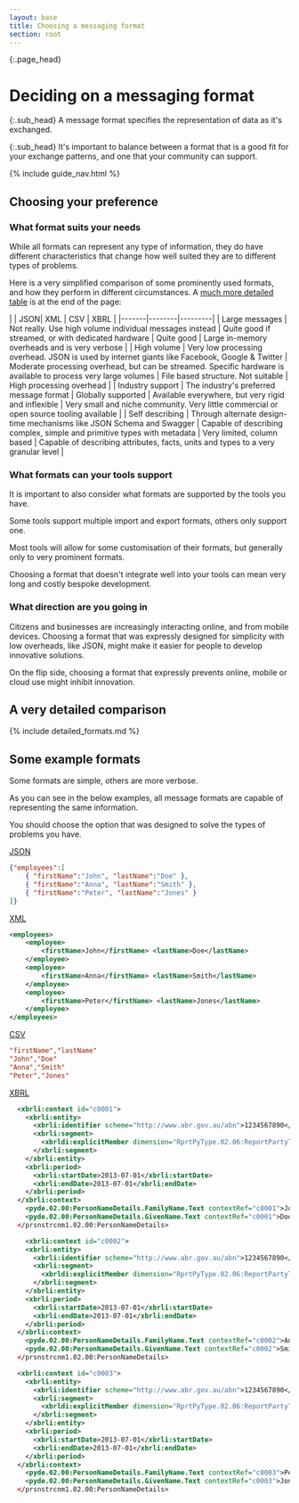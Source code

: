 ```yaml
---
layout: base
title: Choosing a messaging format
section: root
---
```

{:.page_head}
# Deciding on a messaging format

{:.sub_head}
A message format specifies the representation of data as it's exchanged.

{:.sub_head}
It's important to balance between a format that is a good fit for your exchange patterns, and one that your community can support.


{% include guide_nav.html %}

## Choosing your preference

### What format suits your needs

While all formats can represent any type of information, they do have different characteristics that change how well suited they are to different types of problems.

Here is a very simplified comparison of some prominently used formats, and how they perform in different circumstances. A [much more detailed table](#detail) is at the end of the page:

| | JSON| XML | CSV | XBRL |
|-------|--------|---------|
| Large messages | Not really. Use high volume individual messages instead | Quite good if streamed, or with dedicated hardware | Quite good | Large in-memory overheads and is very verbose |
| High volume | Very low processing overhead. JSON is used by internet giants like Facebook, Google & Twitter | Moderate processing overhead, but can be streamed. Specific hardware is available to process very large volumes | File based structure. Not suitable | High processing overhead |
| Industry support | The industry's preferred message format | Globally supported | Available everywhere, but very rigid and inflexible | Very small and niche community. Very little commercial or open source tooling available |
| Self describing | Through alternate design-time mechanisms like JSON Schema and Swagger | Capable of describing complex, simple and primitive types with metadata | Very limited, column based | Capable of describing attributes, facts, units and types to a very granular level |


### What formats can your tools support

It is important to also consider what formats are supported by the tools you have.

Some tools support multiple import and export formats, others only support one.

Most tools will allow for some customisation of their formats, but generally only to very prominent formats.

Choosing a format that doesn't integrate well into your tools can mean very long and costly bespoke development.

### What direction are you going in

Citizens and businesses are increasingly interacting online, and from mobile devices. Choosing a format that was expressly designed for simplicity with low overheads, like JSON, might make it easier for people to develop innovative solutions.

On the flip side, choosing a format that expressly prevents online, mobile or cloud use might inhibit innovation.

## A very detailed comparison

{% include detailed_formats.md %}

## Some example formats

Some formats are simple, others are more verbose.

As you can see in the below examples, all message formats are capable of representing the same information.

You should choose the option that was designed to solve the types of problems you have.


[JSON](https://en.wikipedia.org/wiki/JSON)
```json
{"employees":[
    { "firstName":"John", "lastName":"Doe" },
    { "firstName":"Anna", "lastName":"Smith" },
    { "firstName":"Peter", "lastName":"Jones" }
]}
```

[XML](https://en.wikipedia.org/wiki/XML)
```xml
<employees>
    <employee>
        <firstName>John</firstName> <lastName>Doe</lastName>
    </employee>
    <employee>
        <firstName>Anna</firstName> <lastName>Smith</lastName>
    </employee>
    <employee>
        <firstName>Peter</firstName> <lastName>Jones</lastName>
    </employee>
</employees>
```

[CSV](https://en.wikipedia.org/wiki/Comma-separated_values)
```ini
"firstName","lastName"
"John","Doe"
"Anna","Smith"
"Peter","Jones"
```

[XBRL](https://en.wikipedia.org/wiki/XBRL)
```xml
  <xbrli:context id="c0001">
    <xbrli:entity>
      <xbrli:identifier scheme="http://www.abr.gov.au/abn">1234567890</xbrli:identifier>
      <xbrli:segment>
        <xbrldi:explicitMember dimension="RprtPyType.02.06:ReportPartyTypeDimension">RprtPyType.02.06:ReportingParty</xbrldi:explicitMember>
      </xbrli:segment>
    </xbrli:entity>
    <xbrli:period>
      <xbrli:startDate>2013-07-01</xbrli:startDate>
      <xbrli:endDate>2013-07-01</xbrli:endDate>
    </xbrli:period>
  </xbrli:context>
    <pyde.02.00:PersonNameDetails.FamilyName.Text contextRef="c0001">John</pyde.02.00:PersonNameDetails.FamilyName.Text>
    <pyde.02.00:PersonNameDetails.GivenName.Text contextRef="c0001">Doe</pyde.02.00:PersonNameDetails.GivenName.Text>
  </prsnstrcnm1.02.00:PersonNameDetails>

    <xbrli:context id="c0002">
    <xbrli:entity>
      <xbrli:identifier scheme="http://www.abr.gov.au/abn">1234567890</xbrli:identifier>
      <xbrli:segment>
        <xbrldi:explicitMember dimension="RprtPyType.02.06:ReportPartyTypeDimension">RprtPyType.02.06:ReportingParty</xbrldi:explicitMember>
      </xbrli:segment>
    </xbrli:entity>
    <xbrli:period>
      <xbrli:startDate>2013-07-01</xbrli:startDate>
      <xbrli:endDate>2013-07-01</xbrli:endDate>
    </xbrli:period>
  </xbrli:context>
    <pyde.02.00:PersonNameDetails.FamilyName.Text contextRef="c0002">Anna</pyde.02.00:PersonNameDetails.FamilyName.Text>
    <pyde.02.00:PersonNameDetails.GivenName.Text contextRef="c0002">Smith</pyde.02.00:PersonNameDetails.GivenName.Text>
  </prsnstrcnm1.02.00:PersonNameDetails>

  <xbrli:context id="c0003">
    <xbrli:entity>
      <xbrli:identifier scheme="http://www.abr.gov.au/abn">1234567890</xbrli:identifier>
      <xbrli:segment>
        <xbrldi:explicitMember dimension="RprtPyType.02.06:ReportPartyTypeDimension">RprtPyType.02.06:ReportingParty</xbrldi:explicitMember>
      </xbrli:segment>
    </xbrli:entity>
    <xbrli:period>
      <xbrli:startDate>2013-07-01</xbrli:startDate>
      <xbrli:endDate>2013-07-01</xbrli:endDate>
    </xbrli:period>
  </xbrli:context>
    <pyde.02.00:PersonNameDetails.FamilyName.Text contextRef="c0003">Peter</pyde.02.00:PersonNameDetails.FamilyName.Text>
    <pyde.02.00:PersonNameDetails.GivenName.Text contextRef="c0003">Jones</pyde.02.00:PersonNameDetails.GivenName.Text>
  </prsnstrcnm1.02.00:PersonNameDetails>

```
